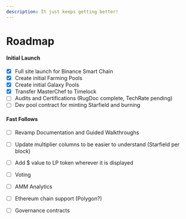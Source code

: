 ```yaml
---
description: It just keeps getting better!
---
```


# Roadmap

#### Initial Launch

* [x] Full site launch for Binance Smart Chain
* [x] Create initial Farming Pools
* [x] Create initial Galaxy Pools
* [x] Transfer MasterChef to Timelock
* [ ] Audits and Certifications \(RugDoc complete, TechRate pending\)
* [ ] Dev pool contract for minting Starfield and burning

#### Fast Follows

* [ ] Revamp Documentation and Guided Walkthroughs
* [ ] Update multiplier columns to be easier to understand \(Starfield per block\)
* [ ] Add $ value to LP token wherever it is displayed
* [ ] Voting
* [ ] AMM Analytics
* [ ] Ethereum chain support \(Polygon?\)
* [ ] Governance contracts




